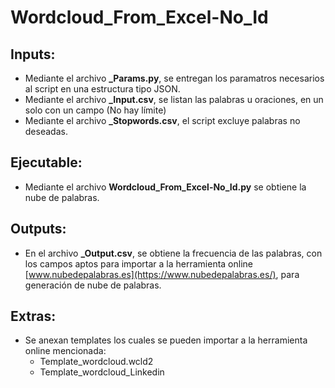 # Wordcloud_From_Excel-No_Id
## **Inputs:**
- Mediante el archivo **_Params.py**, se entregan los paramatros necesarios al script en una estructura tipo JSON.
- Mediante el archivo **_Input.csv**, se listan las palabras u oraciones, en un solo con un campo (No hay límite)
- Mediante el archivo **_Stopwords.csv**, el script excluye palabras no deseadas.

## **Ejecutable:**
- Mediante el archivo **Wordcloud_From_Excel-No_Id.py** se obtiene la nube de palabras.

## **Outputs:** 
- En el archivo **_Output.csv**, se obtiene la frecuencia de las palabras, con los campos aptos para importar a la herramienta online [www.nubedepalabras.es](https://www.nubedepalabras.es/), para generación de nube de palabras.

## **Extras:**
- Se anexan templates los cuales se pueden importar a la herramienta online mencionada:
    - Template_wordcloud.wcld2
    - Template_wordcloud_Linkedin